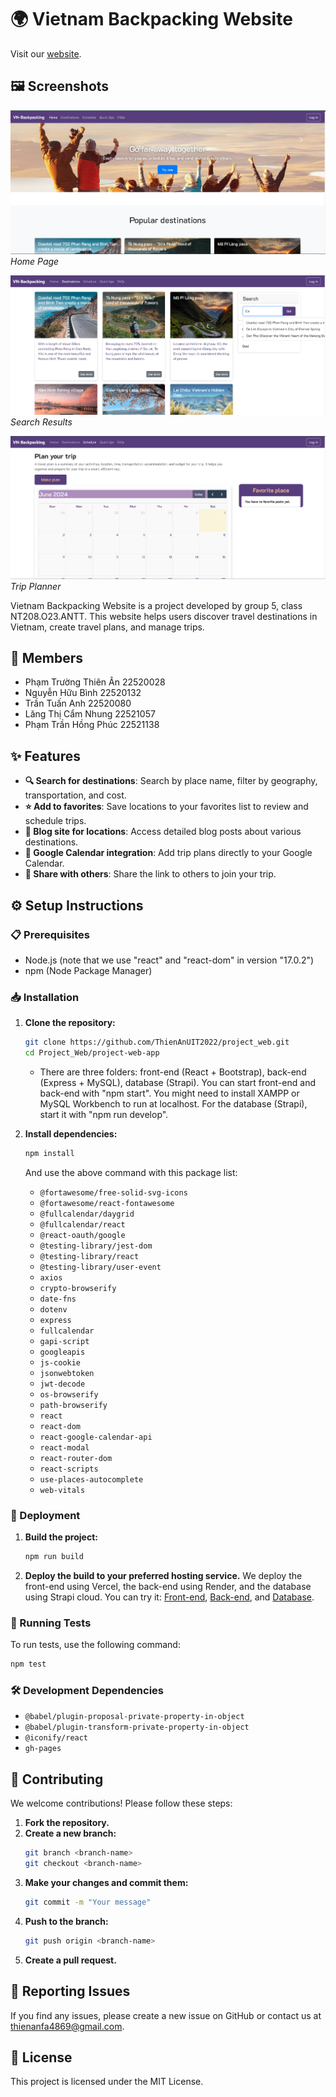 # 🌍 Vietnam Backpacking Website
Visit our [website](https://vn-backpacking.vercel.app).

## 🖼️ Screenshots
![Home Page](/project-web-app/front-end/src/assets/images/Homepage.png)
*Home Page*

![Search Results](/project-web-app/front-end/src/assets/images/Destination.png)
*Search Results*

![Trip Planner](/project-web-app/front-end/src/assets/images/Schedule.png)
*Trip Planner*

Vietnam Backpacking Website is a project developed by group 5, class NT208.O23.ANTT. This website helps users discover travel destinations in Vietnam, create travel plans, and manage trips.

## 👥 Members
- Phạm Trường Thiên Ân 22520028
- Nguyễn Hữu Bình 22520132
- Trần Tuấn Anh 22520080
- Lăng Thị Cẩm Nhung 22521057
- Phạm Trần Hồng Phúc 22521138

## ✨ Features
- **🔍 Search for destinations**: Search by place name, filter by geography, transportation, and cost.
- **⭐ Add to favorites**: Save locations to your favorites list to review and schedule trips.
- **📝 Blog site for locations**: Access detailed blog posts about various destinations.
- **📅 Google Calendar integration**: Add trip plans directly to your Google Calendar.
- **🔗 Share with others**: Share the link to others to join your trip.

## ⚙️ Setup Instructions

### 📋 Prerequisites
- Node.js (note that we use "react" and "react-dom" in version "17.0.2")
- npm (Node Package Manager)

### 📥 Installation
1. **Clone the repository:**
    ```sh
    git clone https://github.com/ThienAnUIT2022/project_web.git
    cd Project_Web/project-web-app
    ```
    - There are three folders: front-end (React + Bootstrap), back-end (Express + MySQL), database (Strapi). You can start front-end and back-end with "npm start". You might need to install XAMPP or MySQL Workbench to run at localhost. For the database (Strapi), start it with "npm run develop".
   
3. **Install dependencies:**
    ```sh
    npm install
    ```

    And use the above command with this package list:

    - `@fortawesome/free-solid-svg-icons`
    - `@fortawesome/react-fontawesome`
    - `@fullcalendar/daygrid`
    - `@fullcalendar/react`
    - `@react-oauth/google`
    - `@testing-library/jest-dom`
    - `@testing-library/react`
    - `@testing-library/user-event`
    - `axios`
    - `crypto-browserify`
    - `date-fns`
    - `dotenv`
    - `express`
    - `fullcalendar`
    - `gapi-script`
    - `googleapis`
    - `js-cookie`
    - `jsonwebtoken`
    - `jwt-decode`
    - `os-browserify`
    - `path-browserify`
    - `react`
    - `react-dom`
    - `react-google-calendar-api`
    - `react-modal`
    - `react-router-dom`
    - `react-scripts`
    - `use-places-autocomplete`
    - `web-vitals`

### 🚀 Deployment
1. **Build the project:**
    ```sh
    npm run build
    ```

2. **Deploy the build to your preferred hosting service.**
   We deploy the front-end using Vercel, the back-end using Render, and the database using Strapi cloud. You can try it: [Front-end](https://vercel.com/guides/deploying-react-with-vercel), [Back-end](https://docs.render.com/deploy-node-express-app), and [Database](https://docs.strapi.io/dev-docs/deployment).

### 🧪 Running Tests
To run tests, use the following command:
```sh
npm test
```

### 🛠️ Development Dependencies
- `@babel/plugin-proposal-private-property-in-object`
- `@babel/plugin-transform-private-property-in-object`
- `@iconify/react`
- `gh-pages`

## 🤝 Contributing
We welcome contributions! Please follow these steps:

1. **Fork the repository.**
2. **Create a new branch:**
    ```sh
    git branch <branch-name>
    git checkout <branch-name>
    ```
3. **Make your changes and commit them:**
    ```sh
    git commit -m "Your message"
    ```
4. **Push to the branch:**
    ```sh
    git push origin <branch-name>
    ```
5. **Create a pull request.**

## 🐛 Reporting Issues
If you find any issues, please create a new issue on GitHub or contact us at thienanfa4869@gmail.com.

## 📄 License
This project is licensed under the MIT License.
